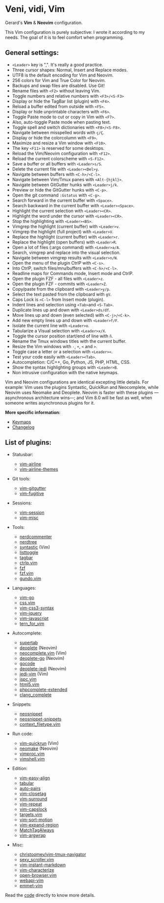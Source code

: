 # Veni, vidi, Vim
Gerard's **Vim** & **Neovim** configuration.

This Vim configuration is purely subjective: I wrote it according to my needs. The goal of it is to feel comfort when programming.

## General settings:

- `<Leader>` key is ",". It's really a good practice.
- Three cursor shapes: Normal, Insert and Replace modes.
- UTF8 is the default encoding for Vim and Neovim.
- 256 colors for Vim and True Color for Neovim.
- Backups and swap files are disabled. Use Git!
- Rename files with `<F2>` without leaving Vim.
- Toggle numbers and relative numbers with `<F3>/<S-F3>`
- Display or hide the TagBar list (plugin) with `<F4>`.
- Reload a buffer edited from outside with `<F5>`.
- Display or hide unprintable characters with `<F6>`.
- Toggle Paste mode to cut or copy in Vim with `<F7>`.
- Also, auto-toggle Paste mode when pasting text.
- Toggle spell and switch dictionaries with `<F8>/<S-F8>`.
- Navigate between misspelled words with `ç/Ç`.
- Display or hide the colorcolumn with `<F9>`.
- Maximize and resize a Vim window with `<F10>`.
- The key `<F11>` is reserved for some desktops.
- Reload the Vim/Neovim configuration with `<F12>`.
- Reload the current colorscheme with `<S-F12>`.
- Save a buffer or all buffers with `<Leader>s/S`.
- Delete the current file with `<Leader><Del>y`.
- Navigate between buffers with `<C-h>/<C-l>`.
- Navigate between Vim/Tmux panes with `<Alt-{hjkl}>`.
- Navigate between GitGutter hunks with `<Leader>j/k`.
- Preview or hide the GitGutter hunks with `<C-p>`.
- Open the git command `:Gstatus` with `<C-g>`.
- Search forward in the current buffer with `<Space>`.
- Search backward in the current buffer with `<Leader><Space>`.
- Highlight the current selection with `<Leader><CR>`.
- Highlight the word under the cursor with `<Leader><CR>`.
- Stop the highlighting with `<Leader><BS>`.
- Vimgrep the highlight (current buffer) with `<Leader>v`.
- Vimgrep the highlight (full project) with `<Leader>V`.
- Replace the highlight (current buffer) with `<Leader>r`.
- Replace the highlight (open buffers) with `<Leader>R`.
- Open a lot of files (:args command) with `<Leader>a/A`.
- Search, vimgrep and replace into the visual selection.
- Navigate between vimgrep results with `<Leader>n/N`.
- Open the menu of the plugin CtrlP with `<C-s>`.
- Into CtrlP, switch files/mru/buffers with `<C-h>/<C-l>`.
- Readline maps for Commands mode, Insert mode and CtrlP.
- Open the plugin FZF - all files with `<Leader>z`.
- Open the plugin FZF - commits with `<Leader>Z`.
- Copy/paste from the clipboard with `<Leader>y/p`.
- Select the text pasted from the clipboard with `gV`.
- Caps Lock is `<C-l>` from Insert mode (plugin).
- Indent lines and selection using `<Tab>`and `<S-Tab>`.
- Duplicate lines up and down with `<Leader>ds/df`.
- Move lines up and down (even selected) with `<C-j>/<C-k>`.
- Add new empty lines up and down with `<Leader>f/F`.
- Isolate the current line with `<Leader>o`.
- Tabularize a Visual selection with `<Leader>x/X`.
- Toggle the cursor position start/end of line with `ñ`.
- Rename the Tmux windows titles with the current buffer.
- Resize the Vim windows with `-`, `+`, `<` and `>`.
- Toggle case a letter or a selection with `<Leader><`.
- Test your code easily with `<Leader><Tab>`.
- Autocompletion: C/C++, Go, Python, JS, PHP, HTML, CSS.
- Show the syntax highlighting groups with `<Leader>B`.
- Non intrusive configuration with the native keymaps.

Vim and Neovim configurations are identical excepting little details. For example: Vim uses the plugins Syntastic, QuickRun and Neocomplete, while Neovim uses Neomake and Deoplete. Neovim is faster with these plugins —asynchronous architecture wins—; and Vim 8.0 will be fast as well, when someone writes asynchronous plugins for it.

**More specific information:**
- [Keymaps](https://github.com/gerardbm/vimrc/blob/master/KEYMAPS.md)
- [Changelog](https://github.com/gerardbm/vimrc/blob/master/CHANGELOG.md)

## List of plugins:
- Statusbar:
  - [vim-airline](https://github.com/vim-airline/vim-airline)
  - [vim-airline-themes](https://github.com/vim-airline/vim-airline-themes)

- Git tools:
  - [vim-gitgutter](https://github.com/airblade/vim-gitgutter)
  - [vim-fugitive](https://github.com/tpope/vim-fugitive)

- Sessions:
  - [vim-session](https://github.com/xolox/vim-session)
  - [vim-misc](https://github.com/xolox/vim-misc)

- Tools:
  - [nerdcommenter](https://github.com/scrooloose/nerdcommenter)
  - [nerdtree](https://github.com/scrooloose/nerdtree)
  - [syntastic](https://github.com/scrooloose/syntastic) (Vim)
  - [listtoggle](https://github.com/valloric/listtoggle)
  - [tagbar](https://github.com/majutsushi/tagbar)
  - [ctrlp.vim](https://github.com/ctrlpvim/ctrlp.vim)
  - [fzf](https://github.com/junegunn/fzf)
  - [fzf.vim](https://github.com/junegunn/fzf.vim)
  - [gundo.vim](https://github.com/sjl/gundo.vim)

- Languages:
  - [vim-go](https://github.com/fatih/vim-go)
  - [css.vim](https://github.com/JulesWang/css.vim)
  - [vim-css3-syntax](https://github.com/hail2u/vim-css3-syntax)
  - [vim-jquery](https://github.com/itspriddle/vim-jquery)
  - [vim-javascript](https://github.com/pangloss/vim-javascript)
  - [tern_for_vim](https://github.com/ternjs/tern_for_vim)

- Autocomplete:
  - [supertab](https://github.com/ervandew/supertab)
  - [deoplete](https://github.com/Shougo/deoplete) (Neovim)
  - [neocomplete.vim](https://github.com/Shougo/neocomplete.vim) (Vim)
  - [deoplete-go](https://github.com/zchee/deoplete-go) (Neovim)
  - [gocode](https://github.com/nsf/gocode)
  - [deoplete-jedi](https://github.com/zchee/deoplete-jedi) (Neovim)
  - [jedi-vim](https://github.com/davidhalter/jedi-vim) (Vim)
  - [jspc.vim](https://github.com/othree/jspc.vim)
  - [html5.vim](https://github.com/othree/html5.vim)
  - [phpcomplete-extended](https://github.com/m2mdas/phpcomplete-extended)
  - [clang_complete](https://github.com/Rip-Rip/clang_complete)

- Snippets:
  - [neosnippet](https://github.com/Shougo/neosnippet)
  - [neosnippet-snippets](https://github.com/Shougo/neosnippet-snippets)
  - [context_filetype.vim](https://github.com/Shougo/context_filetype.vim)

- Run code:
  - [vim-quickrun](https://github.com/thinca/vim-quickrun) (Vim)
  - [neomake](https://github.com/neomake/neomake) (Neovim)
  - [vimproc.vim](https://github.com/Shougo/vimproc.vim)
  - [vimshell.vim](https://github.com/Shougo/vimshell.vim)

- Edition:
  - [vim-easy-align](https://github.com/junegunn/vim-easy-align)
  - [tabular](https://github.com/godlygeek/tabular)
  - [auto-pairs](https://github.com/jiangmiao/auto-pairs)
  - [vim-closetag](https://github.com/alvan/vim-closetag)
  - [vim-surround](https://github.com/tpope/vim-surround)
  - [vim-repeat](https://github.com/tpope/vim-repeat)
  - [vim-capslock](https://github.com/tpope/vim-capslock)
  - [targets.vim](https://github.com/wellle/targets.vim)
  - [vim-sort-motion](https://github.com/christoomey/vim-sort-motion)
  - [vim-expand-region](https://github.com/terryma/vim-expand-region)
  - [MatchTagAlways](https://github.com/Valloric/MatchTagAlways)
  - [vim-argwrap](https://github.com/FooSoft/vim-argwrap)

- Misc:
  - [christoomey/vim-tmux-navigator](https://github.com/christoomey/vim-tmux-navigator)
  - [sexy_scroller.vim](https://github.com/joeytwiddle/sexy_scroller.vim)
  - [vim-instant-markdown](https://github.com/suan/vim-instant-markdown)
  - [vim-characterize](https://github.com/tpope/vim-characterize)
  - [open-browser.vim](https://github.com/tyru/open-browser.vim)
  - [webapi-vim](https://github.com/mattn/webapi-vim)
  - [emmet-vim](https://github.com/mattn/emmet-vim)

Read the [code](https://github.com/gerardbm/vimrc/blob/master/vimrc) directly to know more details.

